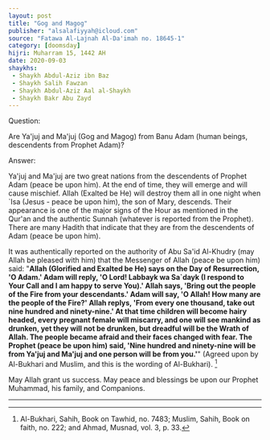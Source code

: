 ```yaml
---
layout: post
title: "Gog and Magog"
publisher: "alsalafiyyah@icloud.com"
source: "Fatawa Al-Lajnah Al-Da'imah no. 18645-1"
category: [doomsday]
hijri: Muharram 15, 1442 AH
date: 2020-09-03
shaykhs: 
 - Shaykh Abdul-Aziz ibn Baz
 - Shaykh Salih Fawzan
 - Shaykh Abdul-Aziz Aal al-Shaykh
 - Shaykh Bakr Abu Zayd
---
```


Question: 

Are Ya'juj and Ma'juj (Gog and Magog) from Banu Adam (human beings, descendents from Prophet Adam)? 

Answer:

Ya'juj and Ma'juj are two great nations from the descendents of Prophet Adam (peace be upon him). At the end of time, they will emerge and will cause mischief. Allah (Exalted be He) will destroy them all in one night when `Isa (Jesus - peace be upon him), the son of Mary, descends. Their appearance is one of the major signs of the Hour as mentioned in the Qur'an and the authentic Sunnah (whatever is reported from the Prophet). There are many Hadith that indicate that they are from the descendents of Adam (peace be upon him).

It was authentically reported on the authority of Abu Sa'id Al-Khudry (may Allah be pleased with him) that the Messenger of Allah (peace be upon him) said: "**Allah (Glorified and Exalted be He) says on the Day of Resurrection, 'O Adam.' Adam will reply, 'O Lord! Labbayk wa Sa`dayk (I respond to Your Call and I am happy to serve You).' Allah says, 'Bring out the people of the Fire from your descendants.' Adam will say, 'O Allah! How many are the people of the Fire?' Allah replys, 'From every one thousand, take out nine hundred and ninety-nine.' At that time children will become hairy headed, every pregnant female will miscarry, and one will see mankind as drunken, yet they will not be drunken, but dreadful will be the Wrath of Allah. The people became afraid and their faces changed with fear. The Prophet (peace be upon him) said, 'Nine hundred and ninety-nine will be from Ya'juj and Ma'juj and one person will be from you.'**" (Agreed upon by Al-Bukhari and Muslim, and this is the wording of Al-Bukhari). [^1]

May Allah grant us success. May peace and blessings be upon our Prophet Muhammad, his family, and Companions.

---

[^1]: Al-Bukhari, Sahih, Book on Tawhid, no. 7483; Muslim, Sahih, Book on faith, no. 222; and Ahmad, Musnad, vol. 3, p. 33.

